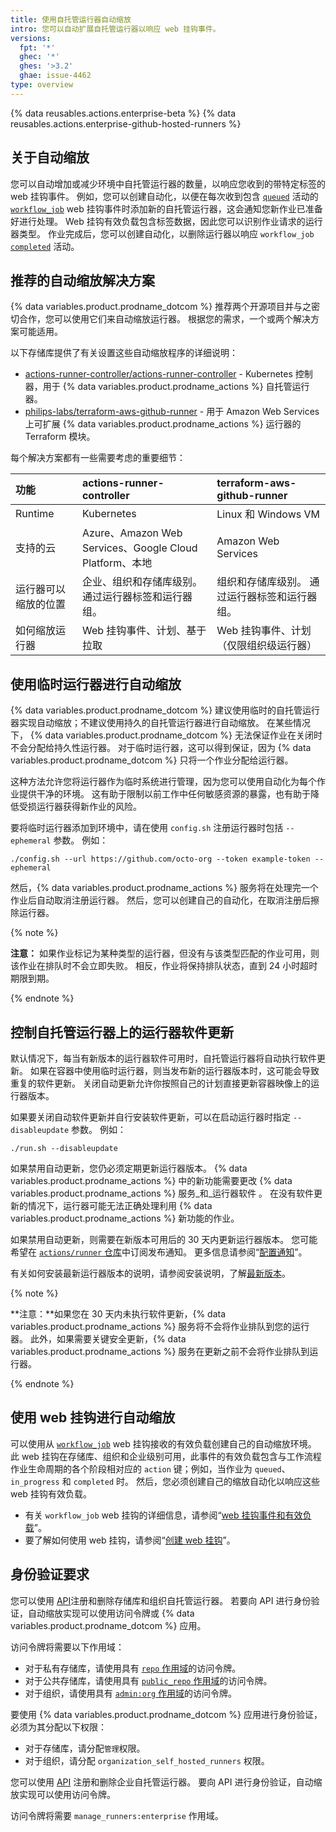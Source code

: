 ```yaml
---
title: 使用自托管运行器自动缩放
intro: 您可以自动扩展自托管运行器以响应 web 挂钩事件。
versions:
  fpt: '*'
  ghec: '*'
  ghes: '>3.2'
  ghae: issue-4462
type: overview
---
```


{% data reusables.actions.enterprise-beta %}
{% data reusables.actions.enterprise-github-hosted-runners %}

## 关于自动缩放

您可以自动增加或减少环境中自托管运行器的数量，以响应您收到的带特定标签的 web 挂钩事件。 例如，您可以创建自动化，以便在每次收到包含  [`queued`](/developers/webhooks-and-events/webhooks/webhook-events-and-payloads#workflow_job) 活动的 [`workflow_job`](/developers/webhooks-and-events/webhooks/webhook-events-and-payloads#workflow_job) web 挂钩事件时添加新的自托管运行器，这会通知您新作业已准备好进行处理。 Web 挂钩有效负载包含标签数据，因此您可以识别作业请求的运行器类型。 作业完成后，您可以创建自动化，以删除运行器以响应 `workflow_job` [`completed`](/developers/webhooks-and-events/webhooks/webhook-events-and-payloads#workflow_job) 活动。

## 推荐的自动缩放解决方案

{% data variables.product.prodname_dotcom %} 推荐两个开源项目并与之密切合作，您可以使用它们来自动缩放运行器。 根据您的需求，一个或两个解决方案可能适用。

以下存储库提供了有关设置这些自动缩放程序的详细说明：

- [actions-runner-controller/actions-runner-controller](https://github.com/actions-runner-controller/actions-runner-controller) - Kubernetes 控制器，用于 {% data variables.product.prodname_actions %} 自托管运行器。
- [philips-labs/terraform-aws-github-runner](https://github.com/philips-labs/terraform-aws-github-runner) - 用于 Amazon Web Services 上可扩展 {% data variables.product.prodname_actions %} 运行器的 Terraform 模块。

每个解决方案都有一些需要考虑的重要细节：

| **功能**     | **actions-runner-controller**                      | **terraform-aws-github-runner** |
|:---------- |:-------------------------------------------------- |:------------------------------- |
| Runtime    | Kubernetes                                         | Linux 和 Windows VM              |
| 支持的云       | Azure、Amazon Web Services、Google Cloud Platform、本地 | Amazon Web Services             |
| 运行器可以缩放的位置 | 企业、组织和存储库级别。 通过运行器标签和运行器组。                         | 组织和存储库级别。 通过运行器标签和运行器组。         |
| 如何缩放运行器    | Web 挂钩事件、计划、基于拉取                                   | Web 挂钩事件、计划（仅限组织级运行器）           |

## 使用临时运行器进行自动缩放

{% data variables.product.prodname_dotcom %} 建议使用临时的自托管运行器实现自动缩放；不建议使用持久的自托管运行器进行自动缩放。 在某些情况下， {% data variables.product.prodname_dotcom %} 无法保证作业在关闭时不会分配给持久性运行器。 对于临时运行器，这可以得到保证，因为 {% data variables.product.prodname_dotcom %} 只将一个作业分配给运行器。

这种方法允许您将运行器作为临时系统进行管理，因为您可以使用自动化为每个作业提供干净的环境。 这有助于限制以前工作中任何敏感资源的暴露，也有助于降低受损运行器获得新作业的风险。

要将临时运行器添加到环境中，请在使用 `config.sh` 注册运行器时包括 `--ephemeral` 参数。 例如：

```shell
./config.sh --url https://github.com/octo-org --token example-token --ephemeral
```

然后，{% data variables.product.prodname_actions %} 服务将在处理完一个作业后自动取消注册运行器。 然后，您可以创建自己的自动化，在取消注册后擦除运行器。

{% note %}

**注意：**  如果作业标记为某种类型的运行器，但没有与该类型匹配的作业可用，则该作业在排队时不会立即失败。 相反，作业将保持排队状态，直到 24 小时超时期限到期。

{% endnote %}

## 控制自托管运行器上的运行器软件更新

默认情况下，每当有新版本的运行器软件可用时，自托管运行器将自动执行软件更新。  如果在容器中使用临时运行器，则当发布新的运行器版本时，这可能会导致重复的软件更新。  关闭自动更新允许你按照自己的计划直接更新容器映像上的运行器版本。

如果要关闭自动软件更新并自行安装软件更新，可以在启动运行器时指定 `--disableupdate` 参数。  例如：

```shell
./run.sh --disableupdate
```

如果禁用自动更新，您仍必须定期更新运行器版本。  {% data variables.product.prodname_actions %} 中的新功能需要更改 {% data variables.product.prodname_actions %} 服务_和_运行器软件 。  在没有软件更新的情况下，运行器可能无法正确处理利用 {% data variables.product.prodname_actions %} 新功能的作业。

如果禁用自动更新，则需要在新版本可用后的 30 天内更新运行器版本。  您可能希望在 [`actions/runner` 仓库](https://github.com/actions/runner/releases)中订阅发布通知。 更多信息请参阅“[配置通知](/account-and-profile/managing-subscriptions-and-notifications-on-github/setting-up-notifications/configuring-notifications#about-custom-notifications)”。

有关如何安装最新运行器版本的说明，请参阅安装说明，了解[最新版本](https://github.com/actions/runner/releases)。

{% note %}

**注意：**如果您在 30 天内未执行软件更新，{% data variables.product.prodname_actions %} 服务将不会将作业排队到您的运行器。  此外，如果需要关键安全更新，{% data variables.product.prodname_actions %} 服务在更新之前不会将作业排队到运行器。

{% endnote %}

## 使用 web 挂钩进行自动缩放

可以使用从 [`workflow_job`](/developers/webhooks-and-events/webhooks/webhook-events-and-payloads#workflow_job) web 挂钩接收的有效负载创建自己的自动缩放环境。 此 web 挂钩在存储库、组织和企业级别可用，此事件的有效负载包含与工作流程作业生命周期的各个阶段相对应的 `action` 键；例如，当作业为 `queued`、`in_progress` 和 `completed` 时。 然后，您必须创建自己的缩放自动化以响应这些 web 挂钩有效负载。

- 有关 `workflow_job` web 挂钩的详细信息，请参阅“[web 挂钩事件和有效负载](/developers/webhooks-and-events/webhooks/webhook-events-and-payloads#workflow_job)”。
- 要了解如何使用 web 挂钩，请参阅“[创建 web 挂钩](/developers/webhooks-and-events/webhooks/creating-webhooks)”。

## 身份验证要求

您可以使用 [API](/rest/reference/actions#self-hosted-runners)注册和删除存储库和组织自托管运行器。 若要向 API 进行身份验证，自动缩放实现可以使用访问令牌或 {% data variables.product.prodname_dotcom %} 应用。

访问令牌将需要以下作用域：

- 对于私有存储库，请使用具有 [`repo` 作用域](/apps/building-oauth-apps/understanding-scopes-for-oauth-apps/#available-scopes)的访问令牌。
- 对于公共存储库，请使用具有 [`public_repo` 作用域](/apps/building-oauth-apps/understanding-scopes-for-oauth-apps/#available-scopes)的访问令牌。
- 对于组织，请使用具有 [`admin:org` 作用域](/apps/building-oauth-apps/understanding-scopes-for-oauth-apps/#available-scopes)的访问令牌。

要使用 {% data variables.product.prodname_dotcom %} 应用进行身份验证，必须为其分配以下权限：
- 对于存储库，请分配`管理`权限。
- 对于组织，请分配 `organization_self_hosted_runners` 权限。

您可以使用 [API](/rest/reference/actions#self-hosted-runners) 注册和删除企业自托管运行器。 要向 API 进行身份验证，自动缩放实现可以使用访问令牌。

访问令牌将需要 `manage_runners:enterprise` 作用域。
